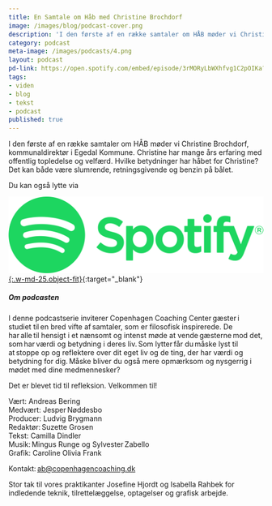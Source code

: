 ```yaml
---
title: En Samtale om Håb med Christine Brochdorf
image: /images/blog/podcast-cover.png
description: 'I den første af en række samtaler om HÅB møder vi Christine Brochdorf, kommunaldirektør i Egedal Kommune. Christine har mange års erfaring med offentlig topledelse og velfærd. Hvilke betydninger har håbet for Christine? Det kan både være slumrende, retningsgivende og benzin på bålet.'
category: podcast
meta-image: /images/podcasts/4.png
layout: podcast
pd-link: https://open.spotify.com/embed/episode/3rMORyLbWXhfvg1C2pOIKa?utm_source=generator
tags:
- viden
- blog
- tekst
- podcast
published: true
---
```


I den første af en række samtaler om HÅB møder vi Christine Brochdorf, kommunaldirektør i Egedal Kommune. Christine har mange års erfaring med offentlig topledelse og velfærd. Hvilke betydninger har håbet for Christine? Det kan både være slumrende, retningsgivende og benzin på bålet.

Du kan også lytte via

[![Lyt til SamtaleRummet via Spotify](/images/podcasts/spotify.png "Lyt til SamtaleRummet via Spotify"){:.w-md-25.object-fit}](https://open.spotify.com/episode/3rMORyLbWXhfvg1C2pOIKa){:target="_blank"}

##### Om podcasten

I denne podcastserie inviterer Copenhagen Coaching Center gæster i studiet til en bred vifte af samtaler, som er filosofisk inspirerede. De har alle til hensigt i et nænsomt og intenst møde at vende gæsterne mod det, som har værdi og betydning i deres liv. Som lytter får du måske lyst til at stoppe op og reflektere over dit eget liv og de ting, der har værdi og betydning for dig. Måske bliver du også mere opmærksom og nysgerrig i mødet med dine medmennesker?

Det er blevet tid til refleksion. Velkommen til!  

Vært: Andreas Bering<br>
Medvært: Jesper Nøddesbo<br>
Producer: Ludvig Brygmann<br>
Redaktør: Suzette Grosen<br>
Tekst: Camilla Dindler<br>
Musik: Mingus Runge og Sylvester Zabello<br>
Grafik: Caroline Olivia Frank

Kontakt: ab@copenhagencoaching.dk

Stor tak til vores praktikanter Josefine Hjordt og Isabella Rahbek for indledende teknik, tilrettelæggelse, optagelser og grafisk arbejde.